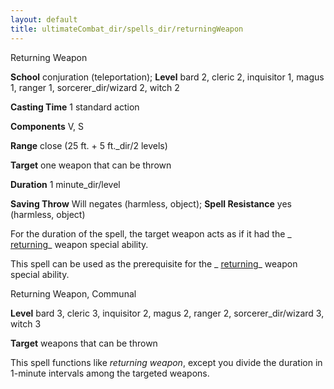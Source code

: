 ```yaml
---
layout: default
title: ultimateCombat_dir/spells_dir/returningWeapon
---
```

Returning Weapon

**School** conjuration (teleportation); **Level** bard 2, cleric 2, inquisitor 1, magus 1, ranger 1, sorcerer_dir/wizard 2, witch 2

**Casting Time** 1 standard action

**Components** V, S

**Range** close (25 ft. + 5 ft._dir/2 levels)

**Target** one weapon that can be thrown

**Duration** 1 minute_dir/level

**Saving Throw** Will negates (harmless, object); **Spell Resistance** yes (harmless, object)

For the duration of the spell, the target weapon acts as if it had the _ [returning](magicItems_dir/weapons#_weapons-returning)_ weapon special ability.

This spell can be used as the prerequisite for the _ [returning](magicItems_dir/weapons#_weapons-returning)_ weapon special ability.

Returning Weapon, Communal

**Level** bard 3, cleric 3, inquisitor 2, magus 2, ranger 2, sorcerer_dir/wizard 3, witch 3

**Target** weapons that can be thrown

This spell functions like _returning weapon_, except you divide the duration in 1-minute intervals among the targeted weapons.


